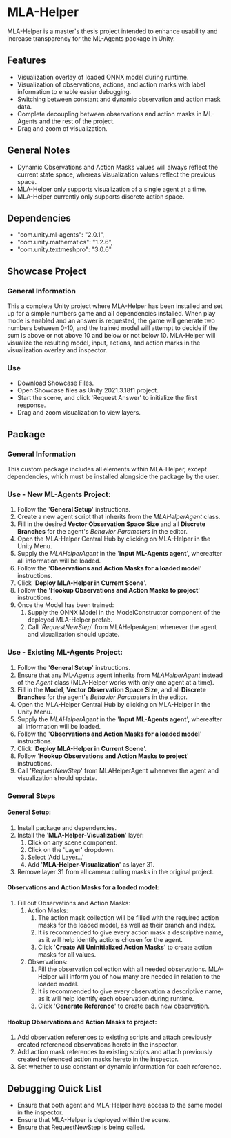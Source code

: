 # MLA-Helper
MLA-Helper is a master's thesis project intended to enhance usability and increase transparency for the ML-Agents package in Unity.

## Features
- Visualization overlay of loaded ONNX model during runtime.
- Visualization of observations, actions, and action marks with label information to enable easier debugging.
- Switching between constant and dynamic observation and action mask data.
- Complete decoupling between observations and action masks in ML-Agents and the rest of the project.
- Drag and zoom of visualization.

## General Notes
- Dynamic Observations and Action Masks values will always reflect the current state space, whereas Visualization values reflect the previous space.
- MLA-Helper only supports visualization of a single agent at a time.
- MLA-Helper currently only supports discrete action space.

## Dependencies
- "com.unity.ml-agents": "2.0.1",
- "com.unity.mathematics": "1.2.6",
- "com.unity.textmeshpro": "3.0.6"

## Showcase Project
### General Information
This a complete Unity project where MLA-Helper has been installed and set up for a simple numbers game and all dependencies installed. 
When play mode is enabled and an answer is requested, the game will generate two numbers between 0-10, and the trained model will attempt to decide if the sum is above or not above 10 and below or not below 10.
MLA-Helper will visualize the resulting model, input, actions, and action marks in the visualization overlay and inspector.

### Use
- Download Showcase Files.
- Open Showcase files as Unity 2021.3.18f1 project.
- Start the scene, and click 'Request Answer' to initialize the first response.
- Drag and zoom visualization to view layers.

## Package
### General Information
This custom package includes all elements within MLA-Helper, except dependencies, which must be installed alongside the package by the user.

### Use - New ML-Agents Project:
1. Follow the '**General Setup**' instructions.
2. Create a new agent script that inherits from the _MLAHelperAgent_ class.
3. Fill in the desired **Vector Observation Space Size** and all **Discrete Branches** for the agent's _Behavior Parameters_ in the editor.
4. Open the MLA-Helper Central Hub by clicking on MLA-Helper in the Unity Menu.
5. Supply the _MLAHelperAgent_ in the '**Input ML-Agents agent**', whereafter all information will be loaded.
6. Follow the '**Observations and Action Masks for a loaded model**' instructions.
7. Click '**Deploy MLA-Helper in Current Scene**'.
8. Follow **the 'Hookup Observations and Action Masks to project**' instructions.
9. Once the Model has been trained:
   1. Supply the ONNX Model in the ModelConstructor component of the deployed MLA-Helper prefab.
   2. Call '_RequestNewStep_' from MLAHelperAgent whenever the agent and visualization should update.

### Use - Existing ML-Agents Project:
1. Follow the '**General Setup**' instructions.
2. Ensure that any ML-Agents agent inherits from _MLAHelperAgent_ instead of the _Agent_ class (MLA-Helper works with only one agent at a time).
3. Fill in the **Model**, **Vector Observation Space Size**, and all **Discrete Branches** for the agent's _Behavior Parameters_ in the editor.
4. Open the MLA-Helper Central Hub by clicking on MLA-Helper in the Unity Menu.
5. Supply the _MLAHelperAgent_ in the '**Input ML-Agents agent**', whereafter all information will be loaded.
6. Follow the '**Observations and Action Masks for a loaded model**' instructions.
7. Click '**Deploy MLA-Helper in Current Scene**'.
8. Follow '**Hookup Observations and Action Masks to project**' instructions.
9. Call '_RequestNewStep_' from MLAHelperAgent whenever the agent and visualization should update.

### General Steps
#### General Setup:
1. Install package and dependencies.
2. Install the '**MLA-Helper-Visualization**' layer:
   1. Click on any scene component.
   2. Click on the 'Layer' dropdown.
   3. Select 'Add Layer...'
   4. Add '**MLA-Helper-Visualization**' as layer 31.
3. Remove layer 31 from all camera culling masks in the original project.

#### Observations and Action Masks for a loaded model:
1. Fill out Observations and Action Masks:
   1. Action Masks:
      1. The action mask collection will be filled with the required action masks for the loaded model, as well as their branch and index.
      2. It is recommended to give every action mask a descriptive name, as it will help identify actions chosen for the agent.
      3. Click '**Create All Uninitialized Action Masks**' to create action masks for all values.
   2. Observations:
      1. Fill the observation collection with all needed observations. MLA-Helper will inform you of how many are needed in relation to the loaded model.
      2. It is recommended to give every observation a descriptive name, as it will help identify each observation during runtime.
      3. Click '**Generate Reference**' to create each new observation.
   
#### Hookup Observations and Action Masks to project:
1. Add observation references to existing scripts and attach previously created referenced observations hereto in the inspector.
2. Add action mask references to existing scripts and attach previously created referenced action masks hereto in the inspector.
3. Set whether to use constant or dynamic information for each reference.

## Debugging Quick List
- Ensure that both agent and MLA-Helper have access to the same model in the inspector.
- Ensure that MLA-Helper is deployed within the scene.
- Ensure that RequestNewStep is being called.
